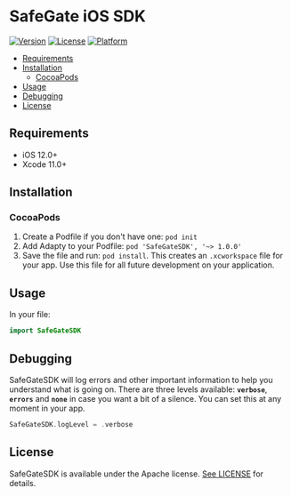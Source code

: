 # SafeGate iOS SDK

[![Version](https://img.shields.io/cocoapods/v/SafeGateSDK.svg?style=flat)](https://cocoapods.org/pods/SafeGateSDK)
[![License](https://img.shields.io/cocoapods/l/SafeGateSDK.svg?style=flat)](https://cocoapods.org/pods/SafeGateSDK)
[![Platform](https://img.shields.io/cocoapods/p/SafeGateSDK.svg?style=flat)](https://cocoapods.org/pods/SafeGateSDK)

* [Requirements](#requirements)
* [Installation](#installation)
  + [CocoaPods](#cocoapods)
* [Usage](#usage)
* [Debugging](#debugging)
* [License](#license)

## Requirements

- iOS 12.0+
- Xcode 11.0+

## Installation

### CocoaPods

1. Create a Podfile if you don't have one: `pod init`
2. Add Adapty to your Podfile: `pod 'SafeGateSDK', '~> 1.0.0'`
3. Save the file and run: `pod install`. This creates an `.xcworkspace` file for your app. Use this file for all future development on your application.

## Usage

In your file:

```Swift
import SafeGateSDK
```

## Debugging

SafeGateSDK will log errors and other important information to help you understand what is going on. There are three levels available: **`verbose`**, **`errors`** and **`none`** in case you want a bit of a silence.
You can set this at any moment in your app.

```Swift
SafeGateSDK.logLevel = .verbose
```

## License

SafeGateSDK is available under the Apache license. [See LICENSE](https://github.com/SafeGate-io/iOS-SDK/blob/main/LICENSE) for details.
